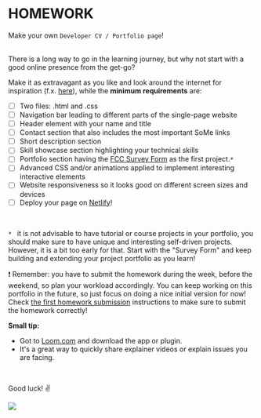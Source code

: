 # HOMEWORK

Make your own `Developer CV / Portfolio page`!

<br/>There is a long way to go in the learning journey, but why not start with a good online presence from the get-go?

Make it as extravagant as you like and look around the internet for inspiration (f.x. [here](https://scrimba.com/articles/web-developer-portfolio-inspiration)), while the **minimum requirements** are:

- [ ] Two files: .html and .css
- [ ] Navigation bar leading to different parts of the single-page website
- [ ] Header element with your name and title
- [ ] Contact section that also includes the most important SoMe links
- [ ] Short description section
- [ ] Skill showcase section highlighting your technical skills
- [ ] Portfolio section having the [FCC Survey Form](https://www.freecodecamp.org/learn/2022/responsive-web-design/build-a-survey-form-project/build-a-survey-form) as the first project.`*`
- [ ] Advanced CSS and/or animations applied to implement interesting interactive elements
- [ ] Website responsiveness so it looks good on different screen sizes and devices
- [ ] Deploy your page on [Netlify](https://www.netlify.com)! 

<br/>

`* ` it is not advisable to have tutorial or course projects in your portfolio, you should make sure to have unique and interesting self-driven projects. However, it is a bit too early for that. Start with the "Survey Form" and keep building and extending your project portfolio as you learn!

❗ Remember: you have to submit the homework during the week, before the weekend, so plan your workload accordingly. You can keep working on this portfolio in the future, so just focus on doing a nice initial version for now!
<br/>Check [the first homework submission](https://github.com/HackYourFuture-CPH/HTML-CSS/blob/main/first-homework-submission.md) instructions to make sure to submit the homework correctly!

**Small tip:**
- Got to [Loom.com](https://www.loom.com/) and download the app or plugin.
- It's a great way to quickly share explainer videos or explain issues you are facing.

 <br/>

Good luck! ✌️

![](https://media.giphy.com/media/13GIgrGdslD9oQ/giphy.gif)
